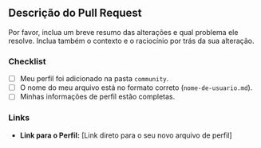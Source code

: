 ## Descrição do Pull Request

Por favor, inclua um breve resumo das alterações e qual problema ele resolve. Inclua também o contexto e o raciocínio por trás da sua alteração.

### Checklist

- [ ] Meu perfil foi adicionado na pasta `community`.
- [ ] O nome do meu arquivo está no formato correto (`nome-de-usuario.md`).
- [ ] Minhas informações de perfil estão completas.

### Links

- **Link para o Perfil:** [Link direto para o seu novo arquivo de perfil]
